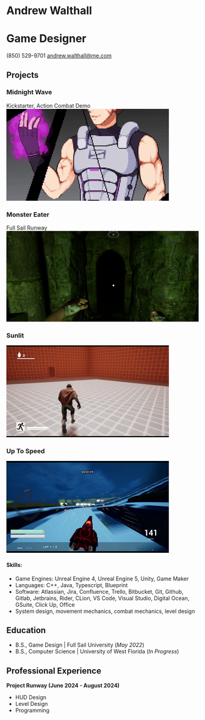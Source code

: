 # Andrew Walthall
# Game Designer
(850) 529-9701 
andrew.walthall@me.com 

## Projects
### Midnight Wave
Kickstarter, Action Combat Demo
![Midnight Wave Demo](docs/assets/images/midnight_wave_demo.gif)

### Monster Eater
Full Sail Runway
![Monster Eater Demo](docs/assets/images/monster_eater_demo.png)

### Sunlit
![Sunlit Demo](docs/assets/images/sunlit_demo.gif)

### Up To Speed
![Up To Speed Demo](docs/assets/images/up_to_speed_demo.gif)

#### Skills: 
- Game Engines: Unreal Engine 4, Unreal Engine 5, Unity, Game Maker
- Languages: C++, Java, Typescript, Blueprint
- Software: Atlassian, Jira, Confluence, Trello, Bitbucket, Git, Github, Gitlab, Jetbrains, Rider, CLion, VS Code, Visual Studio, Digital Ocean, GSuite, Click Up, Office
- System design, movement mechanics, combat mechanics, level design 

## Education        		
- B.S., Game Design | Full Sail University (_May 2022_)
- B.S., Computer Science | University of West Florida (_In Progress_)

## Professional Experience
**Project Runway (June 2024 - August 2024)**
- HUD Design
- Level Design
- Programming
